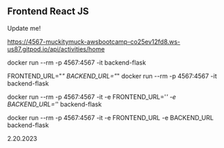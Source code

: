 ## Frontend React JS

Update me!

https://4567-muckitymuck-awsbootcamp-co25ev12fd8.ws-us87.gitpod.io/api/activities/home

docker run --rm -p 4567:4567 -it backend-flask

FRONTEND_URL="*" BACKEND_URL="*" docker run --rm -p 4567:4567 -it backend-flask

docker run --rm -p 4567:4567 -it -e FRONTEND_URL='*' -e BACKEND_URL='*' backend-flask


docker run --rm -p 4567:4567 -it  -e FRONTEND_URL -e BACKEND_URL backend-flask

2.20.2023